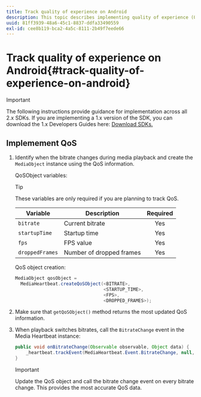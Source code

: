 ```yaml
---
title: Track quality of experience on Android
description: This topic describes implementing quality of experience (QoE, QoS) tracking using the Media SDK on Android.
uuid: 81ff3939-48a6-45c1-8837-ddfa33490559
exl-id: cee8b119-bca2-4a5c-8111-2b49f7eede66
---
```

# Track quality of experience on Android{#track-quality-of-experience-on-android}

>[!IMPORTANT]
>
>The following instructions provide guidance for implementation across all 2.x SDKs. If you are implementing a 1.x version of the SDK, you can download the 1.x Developers Guides here: [Download SDKs.](/help/sdk-implement/download-sdks.md)

## Implemement QoS

1. Identify when the bitrate changes during media playback and create the `MediaObject` instance using the QoS information.

    QoSObject variables:
 
    >[!TIP]
    >
    >These variables are only required if you are planning to track QoS.
 
    | Variable | Description | Required |
    | --- | --- | :---: |
    | `bitrate` | Current bitrate | Yes |
    | `startupTime` | Startup time | Yes |
    | `fps` | FPS value | Yes |
    | `droppedFrames` | Number of dropped frames | Yes |
 
    QoS object creation:
 
    ```java
    MediaObject qosObject =  
      MediaHeartbeat.createQoSObject(<BITRATE>,  
                                     <STARTUP_TIME>,  
                                     <FPS>,  
                                     <DROPPED_FRAMES>);
    ```

1. Make sure that `getQoSObject()` method returns the most updated QoS information. 
1. When playback switches bitrates, call the `BitrateChange` event in the Media Heartbeat instance: 

    ```java
    public void onBitrateChange(Observable observable, Object data) {  
        _heartbeat.trackEvent(MediaHeartbeat.Event.BitrateChange, null, null); 
    } 
    ```

    >[!IMPORTANT]
    >
    >Update the QoS object and call the bitrate change event on every bitrate change. This provides the most accurate QoS data.
